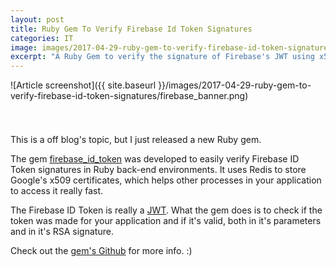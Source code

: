 ```yaml
---
layout: post
title: Ruby Gem To Verify Firebase Id Token Signatures
categories: IT
image: images/2017-04-29-ruby-gem-to-verify-firebase-id-token-signatures/firebase_banner.png
excerpt: "A Ruby Gem to verify the signature of Firebase's JWT using x509 certificates for JWKS."
---
```


![Article screenshot]({{ site.baseurl }}/images/2017-04-29-ruby-gem-to-verify-firebase-id-token-signatures/firebase_banner.png)

<div style="height: 25px;"></div>

This is a off blog's topic, but I just released a new Ruby gem.

The gem [firebase_id_token](https://github.com/fschuindt/firebase_id_token/) was developed to easily verify Firebase ID Token signatures in Ruby back-end environments. It uses Redis to store Google's x509 certificates, which helps other processes in your application to access it really fast.

The Firebase ID Token is really a [JWT](https://tools.ietf.org/html/rfc7519). What the gem does is to check if the token was made for your application and if it's valid, both in it's parameters and in it's RSA signature.

Check out the [gem's Github](https://github.com/fschuindt/firebase_id_token/) for more info. :)
